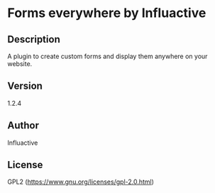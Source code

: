 # Forms everywhere by Influactive

## Description

A plugin to create custom forms and display them anywhere on your website.

## Version

1.2.4

## Author

Influactive

## License

GPL2 (https://www.gnu.org/licenses/gpl-2.0.html)
